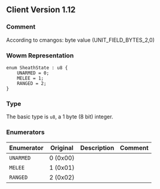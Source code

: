 ## Client Version 1.12

### Comment

According to cmangos: byte value (UNIT_FIELD_BYTES_2,0)

### Wowm Representation
```rust,ignore
enum SheathState : u8 {
    UNARMED = 0;    
    MELEE = 1;    
    RANGED = 2;    
}

```
### Type
The basic type is `u8`, a 1 byte (8 bit) integer.
### Enumerators
| Enumerator | Original  | Description | Comment |
| --------- | -------- | ----------- | ------- |
| `UNARMED` | 0 (0x00) |  |  |
| `MELEE` | 1 (0x01) |  |  |
| `RANGED` | 2 (0x02) |  |  |
